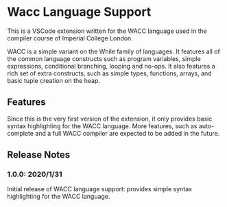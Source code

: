 # Wacc Language Support

This is a VSCode extension written for the WACC language used in the compiler course of Imperial College London.

WACC is a simple variant on the While family of languages. It features all of the common language constructs such as program variables, simple expressions, conditional branching, looping and no-ops. It also features a rich set of extra constructs, such as simple types, functions, arrays, and basic tuple creation on the heap.

## Features

Since this is the very first version of the extension, it only provides basic syntax highlighting for the WACC language. More features, such as auto-complete and a full WACC compiler are expected to be added in the future.

## Release Notes

### 1.0.0: 2020/1/31

Initial release of WACC language support:
provides simple syntax highlighting for the WACC language.
